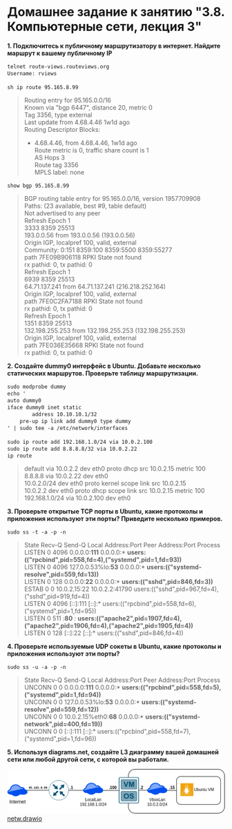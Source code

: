 # Домашнее задание к занятию "3.8. Компьютерные сети, лекция 3"

**1. Подключитесь к публичному маршрутизатору в интернет. Найдите маршрут к вашему публичному IP**

```
telnet route-views.routeviews.org
Username: rviews

sh ip route 95.165.8.99
```

>Routing entry for 95.165.0.0/16  
>  Known via "bgp 6447", distance 20, metric 0  
>  Tag 3356, type external  
>  Last update from 4.68.4.46 1w1d ago  
>  Routing Descriptor Blocks:  
>  * 4.68.4.46, from 4.68.4.46, 1w1d ago  
>      Route metric is 0, traffic share count is 1  
>      AS Hops 3  
>      Route tag 3356  
>      MPLS label: none  

	show bgp 95.165.8.99

>BGP routing table entry for 95.165.0.0/16, version 1957709908  
>Paths: (23 available, best #9, table default)  
>  Not advertised to any peer  
>  Refresh Epoch 1  
>  3333 8359 25513  
>    193.0.0.56 from 193.0.0.56 (193.0.0.56)  
>      Origin IGP, localpref 100, valid, external  
>      Community: 0:151 8359:100 8359:5500 8359:55277  
>      path 7FE09B906118 RPKI State not found  
>      rx pathid: 0, tx pathid: 0  
>  Refresh Epoch 1  
>  6939 8359 25513  
>    64.71.137.241 from 64.71.137.241 (216.218.252.164)  
>      Origin IGP, localpref 100, valid, external  
>      path 7FE0C2FA7188 RPKI State not found  
>      rx pathid: 0, tx pathid: 0  
>  Refresh Epoch 1  
>  1351 8359 25513  
>    132.198.255.253 from 132.198.255.253 (132.198.255.253)  
>      Origin IGP, localpref 100, valid, external  
>      path 7FE036E35668 RPKI State not found  
>      rx pathid: 0, tx pathid: 0  

**2. Создайте dummy0 интерфейс в Ubuntu. Добавьте несколько статических маршрутов. Проверьте таблицу маршрутизации.**

```
sudo modprobe dummy
echo '
auto dummy0
iface dummy0 inet static
        address 10.10.10.1/32
	pre-up ip link add dummy0 type dummy
' | sudo tee -a /etc/network/interfaces

sudo ip route add 192.168.1.0/24 via 10.0.2.100
sudo ip route add 8.8.8.8/32 via 10.0.2.22
ip route
```

>default via 10.0.2.2 dev eth0 proto dhcp src 10.0.2.15 metric 100   
>8.8.8.8 via 10.0.2.22 dev eth0   
>10.0.2.0/24 dev eth0 proto kernel scope link src 10.0.2.15   
>10.0.2.2 dev eth0 proto dhcp scope link src 10.0.2.15 metric 100   
>192.168.1.0/24 via 10.0.2.100 dev eth0   

**3. Проверьте открытые TCP порты в Ubuntu, какие протоколы и приложения используют эти порты? Приведите несколько примеров.**

	sudo ss -t -a -p -n

>State    Recv-Q   Send-Q       Local Address:Port         Peer Address:Port    Process                                                                                    
>LISTEN   0        4096               0.0.0.0:**111**            0.0.0.0:*        **users:(("rpcbind",pid=558,fd=4),("systemd",pid=1,fd=93))**                                  
>LISTEN   0        4096         127.0.0.53%lo:**53**            0.0.0.0:*        **users:(("systemd-resolve",pid=559,fd=13))**                                                 
>LISTEN   0        128                0.0.0.0:**22**               0.0.0.0:*        **users:(("sshd",pid=846,fd=3))**                                                             
>ESTAB    0        0                10.0.2.15:22              10.0.2.2:41790    users:(("sshd",pid=967,fd=4),("sshd",pid=919,fd=4))                                       
>LISTEN   0        4096                  [::]:111               [::]:*        users:(("rpcbind",pid=558,fd=6),("systemd",pid=1,fd=95))                                  
>LISTEN   0        511                      :**80**                    *:*        **users:(("apache2",pid=1907,fd=4),("apache2",pid=1906,fd=4),("apache2",pid=1905,fd=4))**     
>LISTEN   0        128                   [::]:22                  [::]:*        users:(("sshd",pid=846,fd=4))     

**4. Проверьте используемые UDP сокеты в Ubuntu, какие протоколы и приложения используют эти порты?**

	sudo ss -u -a -p -n

>State        Recv-Q       Send-Q              Local Address:Port                Peer Address:Port       Process                                                           
>UNCONN       0            0                         0.0.0.0:**111**                   0.0.0.0:*           **users:(("rpcbind",pid=558,fd=5),("systemd",pid=1,fd=94))**         
>UNCONN       0            0                   127.0.0.53%lo:**53**                   0.0.0.0:*           **users:(("systemd-resolve",pid=559,fd=12))**                        
>UNCONN       0            0                  10.0.2.15%eth0:**68**                   0.0.0.0:*           **users:(("systemd-network",pid=400,fd=19))**                        
>UNCONN       0            0                            [::]:111                      [::]:*           users:(("rpcbind",pid=558,fd=7),("systemd",pid=1,fd=96))     
 
**5. Используя diagrams.net, создайте L3 диаграмму вашей домашней сети или любой другой сети, с которой вы работали.**

![Local Network](img/netw.png)
[netw.drawio](netw.drawio)

